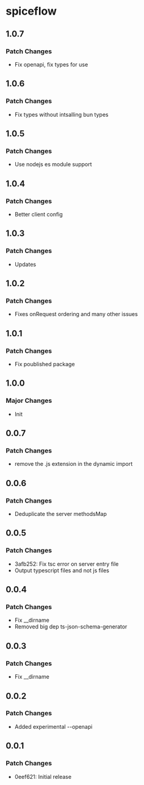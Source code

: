 # spiceflow

## 1.0.7

### Patch Changes

-   Fix openapi, fix types for use

## 1.0.6

### Patch Changes

-   Fix types without intsalling bun types

## 1.0.5

### Patch Changes

-   Use nodejs es module support

## 1.0.4

### Patch Changes

-   Better client config

## 1.0.3

### Patch Changes

-   Updates

## 1.0.2

### Patch Changes

-   Fixes onRequest ordering and many other issues

## 1.0.1

### Patch Changes

-   Fix poublished package

## 1.0.0

### Major Changes

-   Init

## 0.0.7

### Patch Changes

-   remove the .js extension in the dynamic import

## 0.0.6

### Patch Changes

-   Deduplicate the server methodsMap

## 0.0.5

### Patch Changes

-   3afb252: Fix tsc error on server entry file
-   Output typescript files and not js files

## 0.0.4

### Patch Changes

-   Fix \_\_dirname
-   Removed big dep ts-json-schema-generator

## 0.0.3

### Patch Changes

-   Fix \_\_dirname

## 0.0.2

### Patch Changes

-   Added experimental --openapi

## 0.0.1

### Patch Changes

-   0eef621: Initial release
